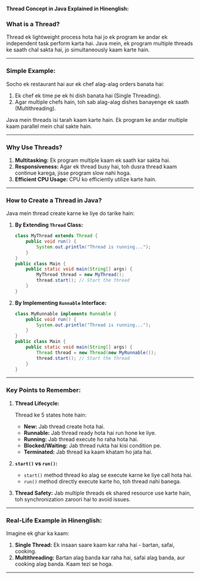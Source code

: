 **Thread Concept in Java Explained in Hinenglish:**

### What is a Thread?

Thread ek lightweight process hota hai jo ek program ke andar ek independent task perform karta hai. Java mein, ek program multiple threads ke saath chal sakta hai, jo simultaneously kaam karte hain.

---

### Simple Example:

Socho ek restaurant hai aur ek chef alag-alag orders banata hai:

1. Ek chef ek time pe ek hi dish banata hai (Single Threading).
2. Agar multiple chefs hain, toh sab alag-alag dishes banayenge ek saath (Multithreading).

Java mein threads isi tarah kaam karte hain. Ek program ke andar multiple kaam parallel mein chal sakte hain.

---

### Why Use Threads?

1. **Multitasking:** Ek program multiple kaam ek saath kar sakta hai.
2. **Responsiveness:** Agar ek thread busy hai, toh dusra thread kaam continue karega, jisse program slow nahi hoga.
3. **Efficient CPU Usage:** CPU ko efficiently utilize karte hain.

---

### How to Create a Thread in Java?

Java mein thread create karne ke liye do tarike hain:

1. **By Extending `Thread` Class:**
   ```java
   class MyThread extends Thread {
       public void run() {
           System.out.println("Thread is running...");
       }
   }
   public class Main {
       public static void main(String[] args) {
           MyThread thread = new MyThread();
           thread.start(); // Start the thread
       }
   }
   ```
2. **By Implementing `Runnable` Interface:**
   ```java
   class MyRunnable implements Runnable {
       public void run() {
           System.out.println("Thread is running...");
       }
   }
   public class Main {
       public static void main(String[] args) {
           Thread thread = new Thread(new MyRunnable());
           thread.start(); // Start the thread
       }
   }
   ```

---

### Key Points to Remember:

1. **Thread Lifecycle:**

   Thread ke 5 states hote hain:

   - **New:** Jab thread create hota hai.
   - **Runnable:** Jab thread ready hota hai run hone ke liye.
   - **Running:** Jab thread execute ho raha hota hai.
   - **Blocked/Waiting:** Jab thread rukta hai kisi condition pe.
   - **Terminated:** Jab thread ka kaam khatam ho jata hai.

2. **`start()` vs `run()`:**

   - `start()` method thread ko alag se execute karne ke liye call hota hai.
   - `run()` method directly execute karte ho, toh thread nahi banega.

3. **Thread Safety:** Jab multiple threads ek shared resource use karte hain, toh synchronization zaroori hai to avoid issues.

---

### Real-Life Example in Hinenglish:

Imagine ek ghar ka kaam:

1. **Single Thread:** Ek insaan saare kaam kar raha hai - bartan, safai, cooking.
2. **Multithreading:** Bartan alag banda kar raha hai, safai alag banda, aur cooking alag banda. Kaam tezi se hoga.

---
